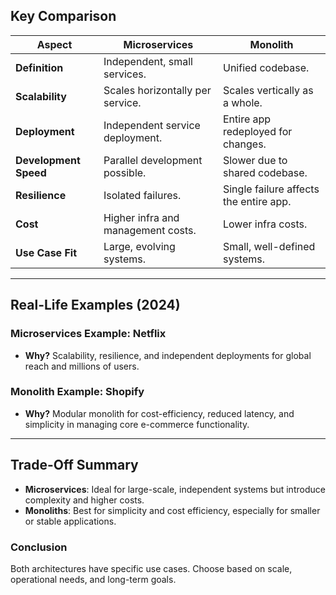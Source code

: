 ## Key Comparison

| **Aspect**            | **Microservices**                  | **Monolith**                           |
| --------------------- | ---------------------------------- | -------------------------------------- |
| **Definition**        | Independent, small services.       | Unified codebase.                      |
| **Scalability**       | Scales horizontally per service.   | Scales vertically as a whole.          |
| **Deployment**        | Independent service deployment.    | Entire app redeployed for changes.     |
| **Development Speed** | Parallel development possible.     | Slower due to shared codebase.         |
| **Resilience**        | Isolated failures.                 | Single failure affects the entire app. |
| **Cost**              | Higher infra and management costs. | Lower infra costs.                     |
| **Use Case Fit**      | Large, evolving systems.           | Small, well-defined systems.           |

---

## Real-Life Examples (2024)

### **Microservices Example: Netflix**
- **Why?** Scalability, resilience, and independent deployments for global reach and millions of users.

### **Monolith Example: Shopify**
- **Why?** Modular monolith for cost-efficiency, reduced latency, and simplicity in managing core e-commerce functionality.

---

## Trade-Off Summary

- **Microservices**: Ideal for large-scale, independent systems but introduce complexity and higher costs.
- **Monoliths**: Best for simplicity and cost efficiency, especially for smaller or stable applications.

### **Conclusion**
Both architectures have specific use cases. Choose based on scale, operational needs, and long-term goals.
